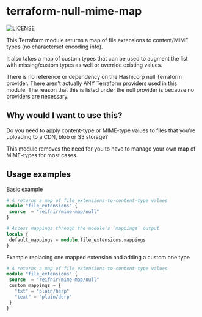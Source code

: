 # terraform-null-mime-map

[![LICENSE](https://img.shields.io/github/license/reifnir/terraform-mime-map)](https://github.com/reifnir/terraform-mime-map/blob/master/LICENSE)

This Terraform module returns a map of file extensions to content/MIME types (no characterset encoding info).

It also takes a map of custom types that can be used to augment the list with missing/custom types as well or override existing values.

There is no reference or dependency on the Hashicorp null Terraform provider. There aren't actually ANY Terraform providers used in this module. The reason that this is listed under the null provider is because no providers are necessary.

## Why would I want to use this?

Do you need to apply content-type or MIME-type values to files that you're uploading to a CDN, blob or S3 storage?

This module removes the need for you to have to manage your own map of MIME-types for most cases.

## Usage examples

Basic example

 ```terraform
# A returns a map of file extensions-to-content-type values
module "file_extensions" {
  source  = "reifnir/mime-map/null"
}

# Access mappings through the module's `mappings` output
locals {
  default_mappings = module.file_extensions.mappings
}
 ```

Example replacing one mapped extension and adding a custom one type

 ```terraform
# A returns a map of file extensions-to-content-type values
module "file_extensions" {
  source  = "reifnir/mime-map/null"
  custom_mappings = {
    "txt" = "plain/herp"
    "text" = "plain/derp"
  }
}
 ```

